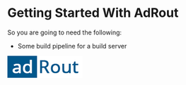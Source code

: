# Getting Started With AdRout

So you are going to need the following:

* Some build pipeline for a build server

![](../images/logo.png)